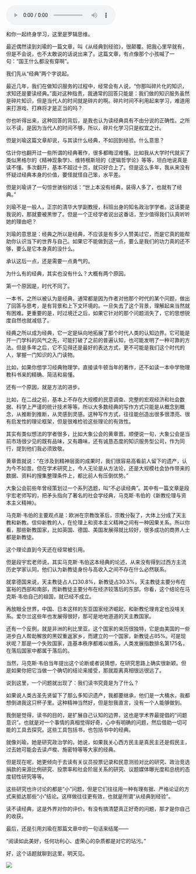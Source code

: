<audio src="http://igetoss.cdn.igetget.com/mp3/201708/09/201708090027160047227288.mp3" controls="controls">您的浏览器不支持 audio 标签。</audio><p>和你一起终身学习，这里是罗辑思维。</p><p>最近偶然读到刘瑜的一篇文章，叫《从经典到经验》，很颠覆。把我心里早就有，但是不会说，也不太敢说的话说出来了。这篇文章，有点像那个小孩喊了一句：“国王什么都没有穿啊”。</p><p>我们先从“经典”两个字说起。</p><p>最近几年，我们在做知识服务的过程中，经常会有人说，“你那叫碎片化的知识，求知还是要读经典。”面对这种指责，我通常的回答只能是：我们做的知识服务虽然是碎片知识，但是当代人的时间就是碎片的啊。碎片时间不利用起来学习，难道用来打游戏、打麻将才是正当的吗？</p><p>你也听得出来，这种回答的背后，是我也认为读经典具有不由分说的正确性。之所以不读，是因为当代人的时间不够，所以，碎片化学习只是权宜之计。</p><p>但是刘瑜这篇文章却说，与其读什么经典，不如回到经验。什么意思？</p><p>估计你也翻开过一些所谓的经典著作，很多都晦涩难懂。比如我从大学时代就买了类似黑格尔的《精神现象学》、维特根斯坦的《逻辑哲学论》等等，坦白地说真是读不懂。多次翻开，基本不超过十页，就只好合上了。但是这么多年，我从来没有怀疑过经典本身的价值，要怪就怪自己笨，水平差。</p><p>但是刘瑜讲了一句惊世骇俗的话：“世上本没有经典，装得人多了，也就有了经典。”</p><p>刘瑜不是一般人，正宗的清华大学副教授，科班出身的知名政治学学者。这话要是我说的，那就要被黑惨了。但是一个正经学者说出这番话，至少值得我们认真听听她的理由吧？</p><p>刘瑜的意思是：经典之所以是经典，不应该是有多少人赞美过它，而是它真的能帮助你认识当下的世界与自己。如果它不能做到这一点，要么是我们的功力真的还不够，要么是它本身真的没什么。</p><p>承认这后一点，还是需要一点勇气的。</p><p>为什么有的经典，其实也没有什么？大概有两个原因。</p><p>第一个原因是，时代不同了。</p><p>一本书，之所以被认为是经典，通常都是因为作者对他那个时代的某个问题，做出了回答与思考，是有背景和上下文环境的。一旦失去了这个背景，理解起来当然就有困难。更重要的是，时过境迁之后，如果它针对的那个问题消失了，它的思想锐度自然也就减低了。</p><p>经典之所以成为经典，它一定是纵向地拓展了那个时代人类的认知边界。它可能是开一门学科的风气之先，可能打破了之前的普遍认知，也可能发明了一种可靠的方法。但是多年之后，它不见得还是最好的表达方式，更不可能是我们这个时代的人，掌握一门知识的入门读物。</p><p>比如，如果你想学习经典物理学，直接读牛顿当年的著作，还不如读一本中学物理教科书来的精确、简洁和易懂。</p><p>还有一个原因，就是方法的进步。</p><p>比如，在二战之前，基本上不存在大规模的民意调查、完整的宏观经济和社会数据、科学上严谨的统计技术等等。所以大多数经典的写作方式只能是从概念到概念，从推断到推断，从灵感到灵感。这种写作方式，往往能创造出很多很漂亮、很有启发性的理论框架，但是很难检验这些理论的有效性。</p><p>其实有类似想法的学者很多，比如大象公会的黄章晋。顺便说一句，大象公会是当前市场很少见的既有品味，又有趣味，还有诚恳态度的知识服务型公司，作为同行，提到他们我必须致敬。</p><p>黄章晋就说：“在涉及到精神层面的成果时，我们很容易高看前人留下的遗产，认为今不如昔。但在学术研究上，今人无论是从方法论，还是大规模社会协作带来的数据、资料的搜集整理条件上，都比前人有压倒优势。”</p><p>大象公会前些年曾经策划过一个系列选题，叫“不必读经典”。其中有一篇文章是段宇宏老师写的，把矛头指向了著名的社会学经典，马克斯·韦伯的《新教伦理与资本主义精神》。</p><p>马克斯·韦伯的主要观点是：欧洲在宗教改革后，宗教分裂了，大体上分成了天主教和新教。信仰新教的人，在伦理上和资本主义精神之间有一种因果关系。所以你看，那些新教国家，比如英国、德国、美国发展得就比较好，很多成功的商界人士都是新教徒。</p><p>这个理论直到今天还在经常被引用。</p><p>但是段宇宏老师说，其实马克斯·韦伯这本经典的论述，从来没有得到过西方主流历史学家认同，他们认为新教徒身份与高收入之间不存在什么必然联系。</p><p>就拿德国来说，天主教徒占人口30.8%，新教徒占30.3%，天主教徒主要分布在富裕的西部和南部，而新教徒主要分布在经济较落后的东部。你看，这个结论在马克斯·韦伯自己的祖国，就已经不成立。</p><p>再放眼全世界，中国、日本这样的东亚国家经济崛起，和新教伦理肯定也没啥关系。爱尔兰这些年也发展得很好，那可是地地道道的天主教国家。</p><p>还有一个反例，就是非洲的利比里亚。这个国家的来历很独特，它是由美国的一些进步白人帮助解放的黑奴重返家乡，而建立的一个国家，新教徒占85%。可是现状呢？那是一个失败国家，连基本秩序都难以维系，人类发展指数排名第175名，在落后国家中都属于落后的。</p><p>当然，马克斯·韦伯当年提出这个论断或者说猜想，在研究思路上确实很新颖。但是如果你把它当做一个确切的结论来接受，那就距离真相很远很远了。</p><p>说到这里，一个问题就出现了：我们读书究竟是为了什么？</p><p>如果说人类古圣先贤留下了那么多知识遗产，我都要继承，他们是一大桶水，我都想倒进我这只杯子里。这种精神当然好，但是恕我直言，没有一个人能够做到。</p><p>我倒是觉得，读书的目的，是扩展自己认知的边界，这也是学术界最提倡的“问题意识”。也就是对一个事情的真相觉得好奇，心中有明确的问题，然后借助一切可能的工具去探究。这些工具包括书，也包括书中的经典。</p><p>就像刘瑜，她是研究政治学的。她说，如果我关心西方民主是真民主还是假民主，过去她可能会去读卢梭、施密特等等大家的经典。</p><p>但是现在呢，她更倾向于去读有关议员投票记录和民意测验对比的研究、政治竞选捐款的来源比例研究、投票率和社会阶层关系的研究、议题媒体曝光度和总统的态度韧性研究等等。</p><p>这些研究也许讨论的都是“小”问题，但是它们往往用一种有理有据、严格论证的方式来抵达那些“小”结论。这样做往往更有效，也就是所谓“从经典到经验”。</p><p>读不读经典，这是外界对你的评价。有没有搞清楚真正好奇的问题，那才是你自己的收获。</p><p>最后，还是引用刘瑜在那篇文章中的一句话来结尾——</p><p>“阅读如此美好，任何功利心、虚荣心的杂质都是对它的玷污。”</p><p>好，这个话题就聊到这里，明天见。</p><img src="https://piccdn.igetget.com/img/201708/08/201708082257448333367234.jpg" />